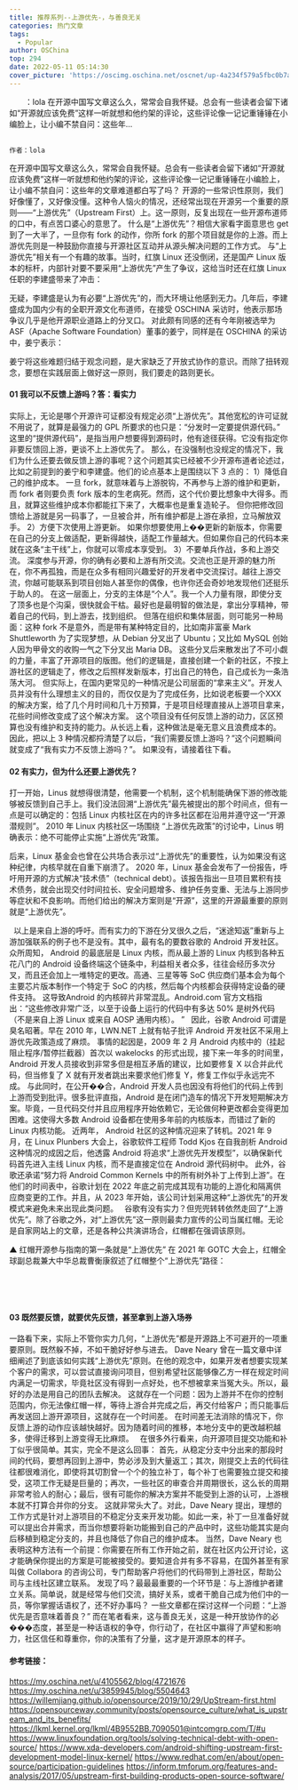 ```yaml
---
title: 推荐系列--上游优先-，与善良无关
categories: 热门文章
tags:
  - Popular
author: OSChina
top: 294
date: 2022-05-11 05:14:30
cover_picture: 'https://oscimg.oschina.net/oscnet/up-4a234f579a5fbc0b7a5dc537ff25ca1c57b.png'
---
```


&emsp;&emsp;：lola 在开源中国写文章这么久，常常会自我怀疑。总会有一些读者会留下诸如“开源就应该免费”这样一听就想和他约架的评论，这些评论像一记记重锤锤在小编脸上，让小编不禁自问：这些年...
<!-- more -->

                                                                                                                                                                                        作者：lola 
 
在开源中国写文章这么久，常常会自我怀疑。总会有一些读者会留下诸如“开源就应该免费”这样一听就想和他约架的评论，这些评论像一记记重锤锤在小编脸上，让小编不禁自问：这些年的文章难道都白写了吗？ 
开源的一些常识性原则，我们好像懂了，又好像没懂。这种令人恼火的情况，还经常出现在开源另一个重要的原则——“上游优先”（Upstream First）上。这一原则，反复出现在一些开源布道师的口中，有点苦口婆心的意思了。 
什么是“上游优先”？相信大家看字面意思也 get 到了一大半了，一旦你有 fork 的动作，你所 fork 的那个项目就是你的上游。而上游优先则是一种鼓励你直接与开源社区互动并从源头解决问题的工作方式。 
与“上游优先”相关有一个有趣的故事。当时，红旗 Linux 还没倒闭，还是国产 Linux 版本的标杆，内部针对要不要采用“上游优先”产生了争议，这给当时还在红旗 Linux 任职的李建盛带来了冲击： 
 
无疑，李建盛是认为有必要“上游优先”的，而大环境让他感到无力。几年后，李建盛成为国内少有的全职开源文化布道师，在接受 OSCHINA 采访时，他表示那场争议几乎是他开源职业道路上的分叉口。 
对此颇有同感的还有今年刚被选举为 ASF（Apache Software Foundation）董事的姜宁，同样是在 OSCHINA 的采访中，姜宁表示： 
 
姜宁将这些难题归结于观念问题，是大家缺乏了开放式协作的意识。而除了扭转观念，要想在实践层面上做好这一原则，我们要走的路则更长。 
  
 
#### 01 我可以不反馈上游吗？答：看实力 
实际上，无论是哪个开源许可证都没有规定必须“上游优先”。其他宽松的许可证就不用说了，就算是最强力的 GPL 所要求的也只是：“分发时一定要提供源代码。” 
这里的“提供源代码”，是指当用户想要得到源码时，他有途径获得。它没有指定你非要反馈回上游，更谈不上上游优先了。 
那么，在没强制也没规定的情况下，我们为什么还要去做反馈上游的事呢？这个问题其实已经被不少开源布道者论述过，比如之前提到的姜宁和李建盛。他们的论点基本上是围绕以下 3 点的： 
1）降低自己的维护成本。 
一旦 fork，就意味着与上游脱钩，不再参与上游的维护和更新，而 fork 者则要负责 fork 版本的生老病死。然而，这个代价要比想象中大得多。而且，就算这些维护成本你都能扛下来了，大概率也是重复造轮子。 
但你把修改回馈给上游就是另一码事了，一旦被合并，所有维护都是上游在承担，立马解放双手。 
2）方便下次使用上游更新。 
如果你想要使用上��更新的新版本，你需要在自己的分支上做适配，更新得越快，适配工作量越大。但如果你自己的代码本来就在这条“主干线”上，你就可以零成本享受到。 
3）不要单兵作战，多和上游交流。 
深度参与开源，你的确有必要和上游有所交流。交流也正是开源的魅力所在，你不再孤独，而是在众多有相同兴趣爱好的开发者中交流探讨。越往上游交流，你越可能联系到项目创始人甚至你的偶像，也许你还会奇妙地发现他们还挺乐于助人的。 
在这一层面上，分支的主体是“个人”。我一个人力量有限，即使分支了顶多也是个沟渠，很快就会干枯。最好也是最明智的做法是，拿出分享精神，带着自己的代码，到上游去，找到组织。 
但落在组织和集体层面，则可能另一种局面：这种 fork 不是意外，而是带有某种特定目的，比如南非富豪 Mark Shuttleworth 为了实现梦想，从 Debian 分叉出了 Ubuntu；又比如 MySQL 创始人因为甲骨文的收购一气之下分叉出 Maria DB。 
这些分叉后来散发出了不可小觑的力量，丰富了开源项目的版图。他们的逻辑是，直接创建一个新的社区，不按上游社区的逻辑走了，修改之后照样发新版本，打出自己的特色，自己成长为一条浩荡大河。 
但实际上，在国内更常见的一种情况是公司层面的“拿来主义”。开发人员并没有什么理想主义的目的，而仅仅是为了完成任务，比如说老板要一个XXX的解决方案，给了几个月时间和几十万预算，于是项目经理直接从上游项目拿来，花些时间修改变成了这个解决方案。 
这个项目没有任何反馈上游的动力，区区预算也没有维护和支持的能力。从长远上看，这种做法是毫无意义且浪费成本的。 
因此，把以上 3 种情况都捋清楚了以后，“我们需要反馈上游吗？”这个问题瞬间就变成了“我有实力不反馈上游吗？”。 
如果没有，请接着往下看。 
  
 
#### 02 有实力，但为什么还要上游优先？ 
 
打一开始，Linus 就想得很清楚，他需要一个机制，这个机制能确保下游的修改能够被反馈到自己手上。我们没法回溯“上游优先”最先被提出的那个时间点，但有一点是可以确定的：包括 Linux 内核社区在内的许多社区都在沿用并遵守这一“开源潜规则”。 
2010 年 Linux 内核社区一场围绕 “上游优先政策”的讨论中，Linus 明确表示：绝不可能停止实施“上游优先”政策。 
 
后来，Linux 基金会也曾在公共场合表示过“上游优先”的重要性，认为如果没有这种纪律，内核早就在自重下崩溃了。 
2020 年，Linux 基金会发布了一份报告，呼吁用开源的方式解决“技术债”（technical debt）。该报告指出一旦项目累积有技术债务，就会出现交付时间拉长、安全问题增多、维护任务变重、无法与上游同步等症状和不良影响。而他们给出的解决方案则是“开源”，这里的开源最重要的原则就是“上游优先”。 
 
  
以上是来自上游的呼吁。而有实力的下游在分叉很久之后，“迷途知返”重新与上游加强联系的例子也不是没有。其中，最有名的要数谷歌的 Android 开发社区。 
众所周知， Android 的最底层是 Linux 内核，而从最上游的 Linux 内核到各种五花八门的 Android 设备终端这个链条中，利益相关者众多，往往会经历多次分叉，而且还会加上一堆特定的更改。高通、三星等等 SoC 供应商们基本会为每个主要芯片版本制作一个特定于 SoC 的内核，然后每个内核都会获得特定设备的硬件支持。 
这导致Android 的内核碎片非常混乱。Android.com 官方文档指出：“这些修改非常广泛，以至于设备上运行的代码中有多达 50% 是树外代码（不是来自上游 Linux 或来自 AOSP 通用内核）。 ” 
  
因此，谷歌 Android 可谓是臭名昭著。早在 2010 年，LWN.NET 上就有帖子批评 Android 开发社区不采用上游优先政策造成了麻烦。 
事情的起因是，2009 年 2 月 Android 内核中的（挂起阻止程序/暂停拦截器）首次以 wakelocks 的形式出现，接下来一年多的时间里，Android 开发人员接收到非常多但是相互矛盾的建议，比如要修复 X 以合并此代码，但当修复了 X 就有开发者跳出来要求他们修复 Y，修复工作似乎永远完不成。 
与此同时，在公开��合，Android 开发人员也因没有将他们的代码上传到上游而受到批评。很多批评直指，Android 是在闭门造车的情况下开发短期解决方案。毕竟，一旦代码交付并且应用程序开始依赖它，无论做何种更改都会变得更加困难。这使得大多数 Android 设备都在使用多年前的内核版本，而错过了新的 Linux 内核功能。 
近两年， Android 社区的这种情况迎来了转机。2021 年 9 月，在 Linux Plunbers 大会上，谷歌软件工程师 Todd Kjos 在自我剖析 Android 这种情况的成因之后，他透露 Android 将追求“上游优先开发模型”，以确保新代码首先进入主线 Linux 内核，而不是直接定位在 Android 源代码树中。 
此外，谷歌还承诺“努力将 Android Common Kernels 中的所有树外补丁上传到上游”。在他们的时间表中，谷歌计划在 2022 年底之前完成其现有功能的上游化和隔离供应商变更的工作。并且，从 2023 年开始，该公司计划采用这种“上游优先”的开发模式来避免未来出现此类问题。 
  
谷歌有没有实力？但兜兜转转依然走回了“上游优先”。除了谷歌之外，对“上游优先”这一原则最卖力宣传的公司当属红帽。无论是自家网站上的文章，还是各种公共演讲场合，红帽都在强调该原则。 
 
▲ 红帽开源参与指南的第一条就是“上游优先” 
在 2021 年 GOTC 大会上，红帽全球副总裁兼大中华总裁曹衡康叙述了红帽整个“上游优先”路径： 
 
  
 
  
 
#### 03 既然要反馈，就要优先反馈，甚至拿到上游入场券 
一路看下来，实际上不管你实力几何，“上游优先”都是开源路上不可避开的一项重要原则。既然躲不掉，不如干脆好好参与进去。 
Dave Neary 曾在一篇文章中详细阐述了到底该如何实践“上游优先”原则。在他的观念中，如果开发者想要实现某个客户的需求，可以尝试直接询问项目，但别希望社区能够像乙方一样在规定时间内满足一切需求，毕竟社区没有得到一点好处，也不想被拿来当冤大头。所以，最好的办法是用自己的团队去解决。 
这就存在一个问题：因为上游并不在你的控制范围内，你无法像红帽一样，等待上游合并完成之后，再交付给客户；而只能事后再发送回上游开源项目，这就存在一个时间差。 
在时间差无法消除的情况下，你反馈上游的动作应该越快越好。因为随着时间的推移，本地分支中的更改越积越多，使得迁移到上游变得无比麻烦。 
  
在很多外行看来，向开源项目提交功能和补丁似乎很简单。其实，完全不是这么回事： 
首先，从稳定分支中分出来的那段时间的代码，要想再回到上游中，势必涉及到大量返工；其次，刚提交上去的代码往往都很难消化，即使将其切割曾一个个的独立补丁，每个补丁也需要独立提交和接受，这项工作无疑是巨量的；再次，一些社区的审查合并周期很长，这么长的周期非常考验人的耐心；最后，很有可能你的解决方案并不能受到上游的认可，上游根本就不打算合并你的分支。 
这就非常头大了。对此，Dave Neary 提出，理想的工作方式是针对上游项目的不稳定分支来开发功能。如此一来，补丁一旦准备好就可以提出合并需求，而当你想要将新功能搬到自己的产品中时，这些功能其实是向后移植到稳定分支的，并且也降低了你自己的维护成本。 
当然，Dave Neary 也表明这种方法有一个前提：你需要在所有工作开始之前，就在社区内公开讨论，这才能确保你提出的方案是可能被接受的。要知道合并有多不容易，在国外甚至有家叫做 Collabora 的咨询公司，专门帮助客户将他们的代码带到上游社区，帮助公司与主线社区建立联系。 
发现了吗？最最最重要的一个环节是：与上游维护者建立关系。简单说，就是经常与他们交流，搞好关系，或者干脆自己成为他们中的一员，等你掌握话语权了，还不好办事吗？ 
一些文章都在探讨这样一个问题：“上游优先是否意味着善良？” 而在笔者看来，这与善良无关，这是一种开放协作的必���态度，甚至是一种话语权的争夺，你行动了，在社区中赢得了声望和影响力，社区信任和尊重你，你的决策有了分量，这才是开源原本的样子。 
  
 
#### 参考链接： 
https://my.oschina.net/u/4105562/blog/4721676 
https://my.oschina.net/u/3859945/blog/5504643 
https://willemjiang.github.io/opensource/2019/10/29/UpStream-first.html 
https://opensourceway.community/posts/opensource_culture/what_is_upstream_and_its_benefits/ 
https://lkml.kernel.org/lkml/4B9552BB.7090501@intcomgrp.com/T/#u 
https://www.linuxfoundation.org/tools/solving-technical-debt-with-open-source/ 
https://www.xda-developers.com/android-shifting-upstream-first-development-model-linux-kernel/ 
https://www.redhat.com/en/about/open-source/participation-guidelines 
https://inform.tmforum.org/features-and-analysis/2017/05/upstream-first-building-products-open-source-software/
                                        